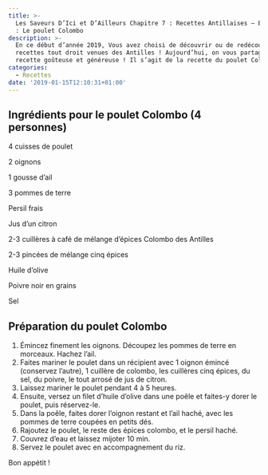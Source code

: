 ```yaml
---
title: >-
  Les Saveurs D’Ici et D’Ailleurs Chapitre 7 : Recettes Antillaises – Episode 2
  : Le poulet Colombo
description: >-
  En ce début d’année 2019, Vous avez choisi de découvrir ou de redécouvrir des
  recettes tout droit venues des Antilles ! Aujourd’hui, on vous partage une
  recette goûteuse et généreuse ! Il s’agit de la recette du poulet Colombo.
categories:
  - Recettes
date: '2019-01-15T12:10:31+01:00'
---
```

## Ingrédients pour le poulet Colombo (4 personnes) 

4 cuisses de poulet

2 oignons 

1 gousse d’ail

3 pommes de terre

Persil frais

Jus d’un citron

2-3 cuillères à café de mélange d’épices Colombo des Antilles

2-3 pincées de mélange cinq épices

Huile d’olive

Poivre noir en grains

Sel

## Préparation du poulet Colombo 

1. Émincez finement les oignons. Découpez les pommes de terre en morceaux. Hachez l’ail.
2. Faites mariner le poulet dans un récipient avec 1 oignon émincé (conservez l’autre), 1 cuillère de colombo, les cuillères cinq épices, du sel, du poivre, le tout arrosé de jus de citron.
3. Laissez mariner le poulet pendant 4 à 5 heures.
4. Ensuite, versez un filet d’huile d’olive dans une poêle et faites-y dorer le poulet, puis réservez-le.
5. Dans la poêle, faites dorer l’oignon restant et l’ail haché, avec les pommes de terre coupées en petits dés.
6. Rajoutez le poulet, le reste des épices colombo, et le persil haché.
7. Couvrez d’eau et laissez mijoter 10 min.
8. Servez le poulet avec en accompagnement du riz.

Bon appétit !
